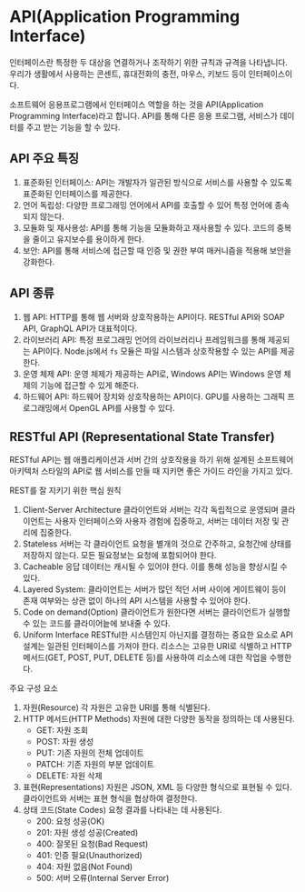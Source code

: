 # API(Application Programming Interface)

인터페이스란 특정한 두 대상을 연결하거나 조작하기 위한 규칙과 규격을 나타냅니다. 우리가 생활에서 사용하는 콘센트, 휴대전화의 충전, 마우스, 키보드 등이 인터페이스이다.

소프트웨어 응용프로그램에서 인터페이스 역할을 하는 것을 API(Application Programming Interface)라고 합니다. API를 통해 다른 응용 프로그램, 서비스가 데이터를 주고 받는 기능을 할 수 있다.

## API 주요 특징

1. 표준화된 인터페이스: API는 개발자가 일관된 방식으로 서비스를 사용할 수 있도록 표준화된 인터페이스를 제공한다.
2. 언어 독립성: 다양한 프로그래밍 언어에서 API를 호출할 수 있어 특정 언어에 종속되지 않는다.
3. 모듈화 및 재사용성: API를 통해 기능을 모듈화하고 재사용할 수 있다. 코드의 중복을 줄이고 유지보수를 용이하게 한다.
4. 보안: API를 통해 서비스에 접근할 때 인증 및 권한 부여 매커니즘을 적용해 보안을 강화한다.

## API 종류

1. 웹 API: HTTP를 통해 웹 서버와 상호작용하는 API이다. RESTful API와 SOAP API, GraphQL API가 대표적이다.
2. 라이브러리 API: 특정 프로그래밍 언어의 라이브러리나 프레임워크를 통해 제공되는 API이다. Node.js에서 `fs` 모듈은 파일 시스템과 상호작용할 수 있는 API를 제공한다.
3. 운영 체제 API: 운영 체제가 제공하는 API로, Windows API는 Windows 운영 체제의 기능에 접근할 수 있게 해준다.
4. 하드웨어 API: 하드웨어 장치와 상호작용하는 API이다. GPU를 사용하는 그래픽 프로그래밍에서 OpenGL API를 사용할 수 있다.

## RESTful API (Representational State Transfer)

RESTful API는 웹 애플리케이션과 서버 간의 상호작용을 하기 위해 설계된 소프트웨어 아키텍처 스타일의 API로 웹 서비스를 만들 때 지키면 좋은 가이드 라인을 가지고 있다.

REST를 잘 지키기 위한 핵심 원칙

1. Client-Server Architecture
   클라이언트와 서버는 각각 독립적으로 운영되며 클라이언트는 사용자 인터페이스와 사용자 경험에 집중하고, 서버는 데이터 저장 및 관리에 집중한다.
2. Stateless
   서버는 각 클라이언트 요청을 별개의 것으로 간주하고, 요청간에 상태를 저장하지 않는다. 모든 필요정보는 요청에 포함되어야 한다.
3. Cacheable
   응답 데이터는 캐시될 수 있어야 한다. 이를 통해 성능을 향상시킬 수 있다. 
4. Layered System: 클라이언트는 서버가 많던 적던 서버 사이에 게이트웨이 등이 존재 여부와는 상관 없이 하나의 API 시스템을 사용할 수 있어야 한다.
5. Code on demand(Option)
   클라이언트가 원한다면 서버는 클라이언트가 실행할 수 있는 코드를 클라이어늩에 보내줄 수 있다. 
6. Uniform Interface
   RESTful한 시스템인지 아닌지를 결정하는 중요한 요소로 API 설계는 일관된 인터페이스를 가져야 한다. 리소스는 고유한 URI로 식별하고 HTTP 메서드(GET, POST, PUT, DELETE 등)를 사용하여 리소스에 대한 작업을 수행한다.

주요 구성 요소

1. 자원(Resource)
   각 자원은 고유한 URI를 통해 식별된다. 
2. HTTP 메서드(HTTP Methods)
   자원에 대한 다양한 동작을 정의하는 데 사용된다.
   - GET: 자원 조회
   - POST: 자원 생성
   - PUT: 기존 자원의 전체 업데이트
   - PATCH: 기존 자원의 부분 업데이트
   - DELETE: 자원 삭제
3. 표현(Representations)
   자원은 JSON, XML 등 다양한 형식으로 표현될 수 있다. 클라이언트와 서버는 표현 형식을 협상하여 결정한다.
4. 상태 코드(State Codes)
   요청 결과를 나타내는 데 사용된다.
   - 200: 요청 성공(OK)
   - 201: 자원 생성 성공(Created)
   - 400: 잘못된 요청(Bad Request)
   - 401: 인증 필요(Unauthorized)
   - 404: 자원 없음(Not Found)
   - 500: 서버 오류(Internal Server Error) 
